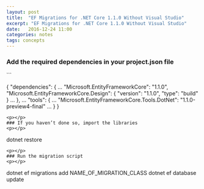 ```yaml
---
layout: post
title:  "EF Migrations for .NET Core 1.1.0 Without Visual Studio"
excerpt: "EF Migrations for .NET Core 1.1.0 Without Visual Studio"
date:   2016-12-24 11:00
categories: notes
tags: concepts
---
```


### Add the required dependencies in your project.json file
<p></p>
```

  {
    "dependencies": { 
        ...
        "Microsoft.EntityFrameworkCore": "1.1.0",
        "Microsoft.EntityFrameworkCore.Design": {
            "version": "1.1.0",
            "type": "build"
        }
        ...
    },
    ...
    "tools": { 
        ...
        "Microsoft.EntityFrameworkCore.Tools.DotNet": "1.1.0-preview4-final"
        ...
    }
  }

```
<p></p>
### If you haven’t done so, import the libraries
<p></p>
```

  dotnet restore

```
<p></p>
### Run the migration script
<p></p>
```

  dotnet ef migrations add NAME_OF_MIGRATION_CLASS
  dotnet ef database update

```